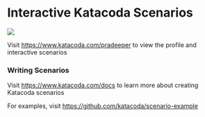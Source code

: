 # Interactive Katacoda Scenarios

[![](http://shields.katacoda.com/katacoda/pradeeper/count.svg)](https://www.katacoda.com/pradeeper "Get your profile on Katacoda.com")

Visit https://www.katacoda.com/pradeeper to view the profile and interactive scenarios

### Writing Scenarios
Visit https://www.katacoda.com/docs to learn more about creating Katacoda scenarios

For examples, visit https://github.com/katacoda/scenario-example

